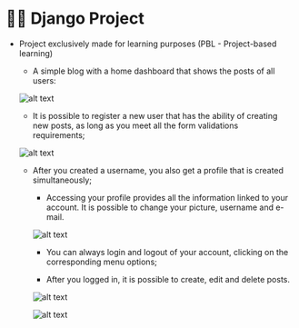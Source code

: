 # 👩‍💻 Django Project

- Project exclusively made for learning purposes (PBL - Project-based learning)

  - A simple blog with a home dashboard that shows the posts of all users:

  ![alt text](https://github.com/AmandaWillrich/django_project/blob/main/django_project/images/blog.png)

  - It is possible to register a new user that has the ability of creating new posts, as long as you meet all the form validations requirements;

  ![alt text](https://github.com/AmandaWillrich/django_project/blob/main/django_project/images/Register.png)

  - After you created a username, you also get a profile that is created simultaneously;

      - Accessing your profile provides all the information linked to your account. It is possible to change your picture, username and e-mail.

      ![alt text](https://github.com/AmandaWillrich/django_project/blob/main/django_project/images/Profile.png)

    - You can always login and logout of your account, clicking on the corresponding menu options;

    - After you logged in, it is possible to create, edit and delete posts.

    ![alt text](https://github.com/AmandaWillrich/django_project/blob/main/django_project/images/Posts%20By.png)

    ![alt text](https://github.com/AmandaWillrich/django_project/blob/main/django_project/images/Post.png)
